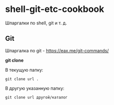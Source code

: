 # shell-git-etc-cookbook

Шпаргалки по shell, git и т. д.

## Git

Шпаргалка по git - https://eax.me/git-commands/

**git clone**

В текущую папку:

```git clone url .```

В другую указанную папку:

```git clone url другой/каталог```
